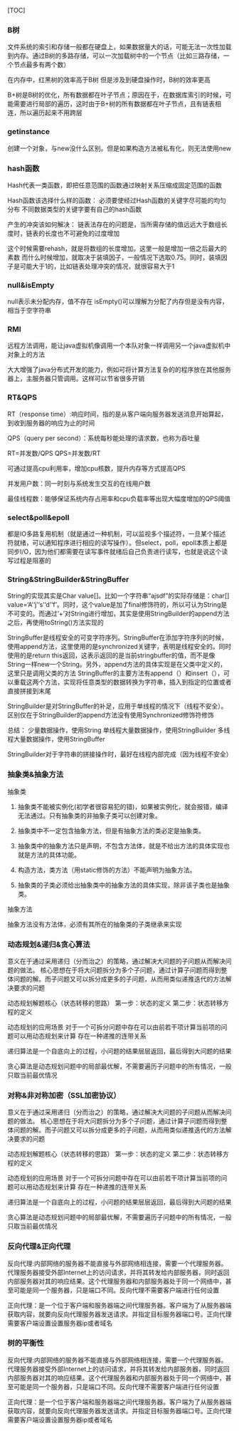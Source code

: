 
[TOC]



### B树

文件系统的索引和存储一般都在硬盘上，如果数据量大的话，可能无法一次性加载到内存。通过B树的多路存储，可以一次加载树中的一个节点（比如三路存储，一个节点最多有两个数）

在内存中，红黑树的效率高于B树
但是涉及到硬盘操作时，B树的效率更高

B+树是B树的优化，所有数据都在叶子节点；原因在于，在数据库索引的时候，可能需要进行局部的遍历，这时由于B+树的所有数据都在叶子节点，且有链表相连，所以遍历起来不用跨层

### getinstance

创建一个对象，与new没什么区别。但是如果构造方法被私有化，则无法使用new

### hash函数

Hash代表一类函数，即把任意范围的函数通过映射关系压缩成固定范围的函数

Hash函数该选择什么样的函数：
必须要使经过Hash函数的关键字尽可能的均匀分布
不同数据类型的关键字要有自己的hash函数

产生的冲突该如何解决：
链表法存在的问题是，当所需存储的值远远大于数组长度时，链表的长度也不可避免的过度增加

这个时候需要rehash，就是将数组的长度增加。这里一般是增加一倍之后最大的素数
而什么时候增加，就取决于装填因子，一般情况下选取0.75。同时，装填因子是可能大于1的，比如链表处理冲突的情况，就很容易大于1

### null&isEmpty

null表示未分配内存，值不存在
isEmpty()可以理解为分配了内存但是没有内容，相当于空字符串

### RMI

远程方法调用，能让java虚拟机像调用一个本队对象一样调用另一个java虚拟机中对象上的方法

大大增强了java分布式开发的能力，例如可将计算方法复杂的的程序放在其他服务器上，主服务器只管调用。这样可以节省很多开销

### RT&QPS

RT（response time）:响应时间，指的是从客户端向服务器发送消息开始算起，到收到服务器的响应为止的时间

QPS（query per second）：系统每秒能处理的请求数，也称为吞吐量

RT=并发数/QPS
QPS=并发数/RT

可通过提高cpu利用率，增加cpu核数，提升内存等方式提高QPS

并发用户数：同一时刻与系统发生交互的在线用户数

最佳线程数：能够保证系统内存占用率和cpu负载率等出现大幅度增加的QPS阈值

### select&poll&epoll

都是IO多路复用机制（就是通过一种机制，可以监视多个描述符，一旦某个描述符就绪，可以通知程序进行相应的读写操作）。但select，poll，epoll本质上都是同步I/O，因为他们都需要在读写事件就绪后自己负责进行读写，也就是说这个读写过程是阻塞的

### String&StringBuilder&StringBuffer

String的实现其实是Char value[]。比如一个字符串“ajsdf”的实际存储是：char[] value=‘A’‘j’‘s’‘d’‘f’。同时，这个value是加了final修饰符的，所以可认为String是不可变的。而通过‘+’对String进行增加，其实是使用StringBuilder的append方法之后，再使用toString()方法实现的

StringBuffer是线程安全的可变字符序列。StringBuffer在添加字符序列的时候，使用append方法，这里使用的是synchronized关键字，表明是线程安全的。同时使用的是return this返回，这表示返回的是当前stringbuffer的值，而不是像String一样new一个String。另外，append方法的具体实现是在父类中定义的，这里只是调用父类的方法
StringBuffer的主要方法有append（）和insert（），可以重载这两个方法，实现将任意类型的数据转换为字符串，插入到指定的位置或者直接拼接到末尾


StringBuilder是对StringBuffer的补足，应用于单线程的情况下（线程不安全）。区别仅在于StringBuilder的append方法没有使用Synchronized修饰符修饰


总结：
少量数据操作，使用String
单线程大量数据操作，使用StringBuilder
多线程大量数据操作，使用StringBuffer

StringBuilder对于字符串的拼接操作时，最好在线程内部完成（因为线程不安全）

### 抽象类&抽象方法

抽象类

1. 抽象类不能被实例化(初学者很容易犯的错)，如果被实例化，就会报错，编译无法通过。只有抽象类的非抽象子类可以创建对象。

2. 抽象类中不一定包含抽象方法，但是有抽象方法的类必定是抽象类。

3. 抽象类中的抽象方法只是声明，不包含方法体，就是不给出方法的具体实现也就是方法的具体功能。

4. 构造方法，类方法（用static修饰的方法）不能声明为抽象方法。

5. 抽象类的子类必须给出抽象类中的抽象方法的具体实现，除非该子类也是抽象类。

抽象方法

抽象方法没有方法体，必须有其所在的抽象类的子类继承来实现

### 动态规划&递归&贪心算法

意义在于通过采用递归（分而治之）的策略，通过解决大问题的子问题从而解决问题的做法。
核心思想在于将大问题拆分为多个子问题，通过计算子问题而得到整体问题的解。而子问题又可以拆分成更多的子问题，从而用类似递推迭代的方法解决要求的问题

动态规划解题核心（状态转移的思路）
第一步：状态的定义
第二步：状态转移方程的定义

动态规划的应用场景
对于一个可拆分问题中存在可以由前若干项计算当前项的问题可以用动态规划来计算
存在一种递推的连带关系

递归算法是一个自底向上的过程，小问题的结果层层返回，最后得到大问题的结果

贪心算法是动态规划问题中的局部最优解，不需要遍历子问题中的所有情况，一般只取当前最优情况

### 对称&非对称加密（SSL加密协议）

意义在于通过采用递归（分而治之）的策略，通过解决大问题的子问题从而解决问题的做法。
核心思想在于将大问题拆分为多个子问题，通过计算子问题而得到整体问题的解。而子问题又可以拆分成更多的子问题，从而用类似递推迭代的方法解决要求的问题

动态规划解题核心（状态转移的思路）
第一步：状态的定义
第二步：状态转移方程的定义

动态规划的应用场景
对于一个可拆分问题中存在可以由前若干项计算当前项的问题可以用动态规划来计算
存在一种递推的连带关系

递归算法是一个自底向上的过程，小问题的结果层层返回，最后得到大问题的结果

贪心算法是动态规划问题中的局部最优解，不需要遍历子问题中的所有情况，一般只取当前最优情况

### 反向代理&正向代理

反向代理:内部网络的服务器不能直接与外部网络相连接，需要一个代理服务器。代理服务器接受外部Internet上的访问请求，并将其转发给内部服务器，同时返回内部服务器对其的响应结果。这个代理服务器和内部服务器处于同一个网络中，甚至可能是同一个服务器，只是端口不同。反向代理不需要客户端进行任何设置

正向代理：是一个位于客户端和服务器端之间代理服务器。客户端为了从服务器端获取内容，就要向反向代理服务器发送请求。并指定目标服务器端口号。正向代理需要客户端设置设置服务器ip或者域名

### 树的平衡性

反向代理:内部网络的服务器不能直接与外部网络相连接，需要一个代理服务器。代理服务器接受外部Internet上的访问请求，并将其转发给内部服务器，同时返回内部服务器对其的响应结果。这个代理服务器和内部服务器处于同一个网络中，甚至可能是同一个服务器，只是端口不同。反向代理不需要客户端进行任何设置

正向代理：是一个位于客户端和服务器端之间代理服务器。客户端为了从服务器端获取内容，就要向反向代理服务器发送请求。并指定目标服务器端口号。正向代理需要客户端设置设置服务器ip或者域名
